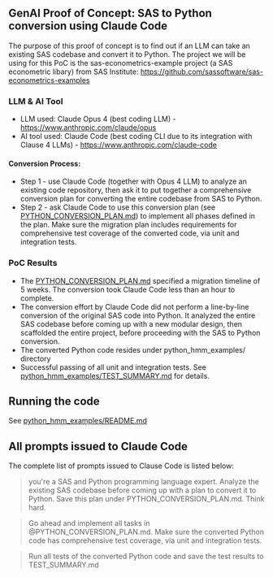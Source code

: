 ## GenAI Proof of Concept: SAS to Python conversion using Claude Code

The purpose of this proof of concept is to find out if an LLM can take an existing SAS codebase and convert it to Python. The project we will be using for this PoC is the sas-econometrics-example project (a SAS econometric libary) from SAS Institute: https://github.com/sassoftware/sas-econometrics-examples

### LLM & AI Tool
* LLM used: Claude Opus 4 (best coding LLM) - https://www.anthropic.com/claude/opus
* AI tool used: Claude Code (best coding CLI due to its integration with Clause 4 LLMs) - https://www.anthropic.com/claude-code

#### Conversion Process: 
* Step 1 - use Claude Code (together with Opus 4 LLM) to analyze an existing code repository, then ask it to put together a comprehensive conversion plan for converting the entire codebase from SAS to Python. 
* Step 2 - ask Claude Code to use this conversion plan (see [PYTHON_CONVERSION_PLAN.md](PYTHON_CONVERSION_PLAN.md)) to implement all phases defined in the plan. Make sure the migration plan includes requirements for comprehensive test coverage of the converted code, via unit and integration tests.

### PoC Results
* The [PYTHON_CONVERSION_PLAN.md](PYTHON_CONVERSION_PLAN.md) specified a migration timeline of 5 weeks. The conversion took Claude Code less than an hour to complete. 
* The conversion effort by Claude Code did not perform a line-by-line conversion of the original SAS code into Python. It analyzed the entire SAS codebase before coming up with a new modular design, then scaffolded the entire project, before proceeding with the SAS to Python conversion.
* The converted Python code resides under python_hmm_examples/ directory
* Successful passing of all unit and integration tests. See [python_hmm_examples/TEST_SUMMARY.md](python_hmm_examples/TEST_SUMMARY.md) for details.

## Running the code
See [python_hmm_examples/README.md](python_hmm_examples/README.md)

## All prompts issued to Claude Code
The complete list of prompts issued to Clause Code is listed below:

> you're a SAS and Python programming language expert. Analyze the existing SAS codebase before coming up with a plan to convert it to Python. Save this plan under PYTHON_CONVERSION_PLAN.md. Think hard.

> Go ahead and implement all tasks in @PYTHON_CONVERSION_PLAN.md. Make sure the converted Python code has comprehensive test coverage, via unit and integration tests.

> Run all tests of the converted Python code and save the test results to TEST_SUMMARY.md

